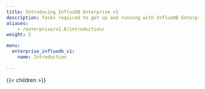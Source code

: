 ```yaml
---
title: Introducing InfluxDB Enterprise v1
description: Tasks required to get up and running with InfluxDB Enterprise.
aliases:
    - /enterprise/v1.8/introduction/
weight: 2

menu:
  enterprise_influxdb_v1:
    name: Introduction
    
---
```


{{< children >}}
